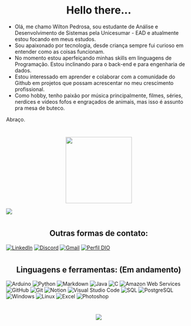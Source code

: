 <h1 align="center"> Hello there... </h1>

-  Olá, me chamo Wilton Pedrosa, sou estudante de Análise e Desenvolvimento de Sistemas pela Unicesumar - EAD e atualmente estou focando em meus estudos.
-  Sou apaixonado por tecnologia, desde criança sempre fui curioso em entender como as coisas funcionam.
-  No momento estou aperfeiçando minhas skills em linguagens de Programação. Estou inclinando para o back-end e para engenharia de dados.
-  Estou interessado em aprender e colaborar com a comunidade do Github em projetos que possam acrescentar no meu crescimento profissional.
-  Como hobby, tenho paixão por música principalmente, filmes, séries, nerdices e vídeos fofos e engraçados de animais, mas isso é assunto pra mesa de buteco.

Abraço.

<h1 align="center"></h1>

<div align="center">
 <img height="180em" src="https://streak-stats.demolab.com/?user=wiltonshark&theme=shadow-blue&background=035&border=555&dates=FFF"/>
</div>

[![](https://github-readme-activity-graph.vercel.app/graph?username=wiltonshark&bg_color=0d1117&color=6695b2&line=ffffff&point=ff0000&area=true&hide_border=true)](https://github.com/ashutosh00710/github-readme-activity-graph)

<h1 align="center"></h1>
<h2 align="center"> Outras formas de contato:  </h2>


[![LinkedIn](https://img.shields.io/badge/LinkedIn-000?style=for-the-badge&logo=linkedin&logoColor=0E76A8)](https://www.linkedin.com/in/wilton-pedrosa/) 
[![Discord](https://img.shields.io/badge/Discord-000?style=for-the-badge&logo=discord)](https://www.discord.com/in/wiltonshark/) 
[![Gmail](https://img.shields.io/badge/Gmail-000?style=for-the-badge&logo=gmail)](mailto:wiltongpedrosa@gmail.com)
[![Perfil DIO](https://img.shields.io/badge/PERFIL%20DIO-000?style=for-the-badge&logo=diome)](https://web.dio.me/users/wiltonshark)

<h1 align="center"></h1>
<h2 align="center"> Linguagens e ferramentas: (Em andamento)  </h2>


![Arduino](https://img.shields.io/badge/Arduino-035?style=for-the-badge&logo=Arduino&logoColor=white)
![Python](https://img.shields.io/badge/Python-000?style=for-the-badge&logo=python)
![Markdown](https://img.shields.io/badge/Markdown-035?style=for-the-badge&logo=markdown)
![Java](https://img.shields.io/badge/Java-000?style=for-the-badge&logo=openjdk&logoColor=red)
![C](https://img.shields.io/badge/C-035?style=for-the-badge&logo=c)
![Amazon Web Services](https://img.shields.io/badge/Amazon_AWS-000?style=for-the-badge&logo=amazon-aws&logoColor=orange)
![GitHub](https://img.shields.io/badge/GitHub-035?style=for-the-badge&logo=github&logoColor=white)
![Git](https://img.shields.io/badge/Git-000?style=for-the-badge&logo=git&logoColor=FF5733)
![Notion](https://img.shields.io/badge/Notion-035?style=for-the-badge&logo=notion&logoColor=white)
![Visual Studio Code](https://img.shields.io/badge/-Visual%20Studio%20Code-000?style=for-the-badge&logo=visual-studio-code&logoColor=007ACC)
![SQL](https://img.shields.io/badge/MySQL-035?style=for-the-badge&logo=mysql&logoColor=white)
![PostgreSQL](https://img.shields.io/badge/PostgreSQL-000?style=for-the-badge&logo=postgresql)
![Windows](https://img.shields.io/badge/Windows-035?style=for-the-badge&logo=Windows)
![Linux](https://img.shields.io/badge/linux-000?style=for-the-badge&logo=Linux)
![Excel](https://img.shields.io/badge/-Excel-035?style=for-the-badge&logo=microsoftexcel)
![Photoshop](https://img.shields.io/badge/Photoshop-000?style=for-the-badge&logo=adobephotoshop)




<h1 align="center"></h1>

<div align="center"><img src="https://www.alura.com.br/artigos/assets/como-criar-um-readme-para-seu-perfil-github/imagem15.gif"/></div>
